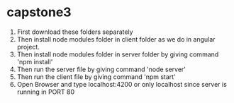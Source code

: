# capstone3

<ol>
<li>First download these folders separately</li>
<li>Then install node modules folder in client folder as we do in angular project.</li>
<li>Then install node modules folder in server folder by giving command 'npm install'</li>
<li>Then run the server file by giving command 'node server'</li>
<li>Then run the client file by giving command 'npm start'</li>
<li>Open Browser and type localhost:4200 or only localhost since server is running in PORT 80</li>
</ol>
